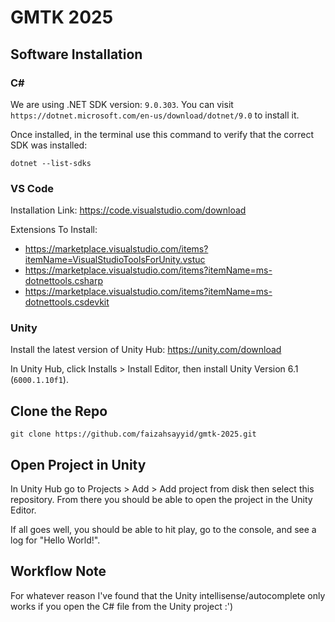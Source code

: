 # GMTK 2025

## Software Installation

### C#
We are using .NET SDK version: `9.0.303`. You can visit `https://dotnet.microsoft.com/en-us/download/dotnet/9.0` to install it.

Once installed, in the terminal use this command to verify that the correct SDK was installed:
```
dotnet --list-sdks
```
### VS Code
Installation Link: https://code.visualstudio.com/download

Extensions To Install: 
- https://marketplace.visualstudio.com/items?itemName=VisualStudioToolsForUnity.vstuc
- https://marketplace.visualstudio.com/items?itemName=ms-dotnettools.csharp
- https://marketplace.visualstudio.com/items?itemName=ms-dotnettools.csdevkit

### Unity
Install the latest version of Unity Hub: https://unity.com/download

In Unity Hub, click Installs > Install Editor, then install Unity Version 6.1 (`6000.1.10f1`). 

## Clone the Repo
```
git clone https://github.com/faizahsayyid/gmtk-2025.git
```
## Open Project in Unity
In Unity Hub go to Projects > Add > Add project from disk then select this repository. From there you should be able to open the project in the Unity Editor. 

If all goes well, you should be able to hit play, go to the console, and see a log for "Hello World!". 

## Workflow Note

For whatever reason I've found that the Unity intellisense/autocomplete only works if you open the C# file from the Unity project :')

